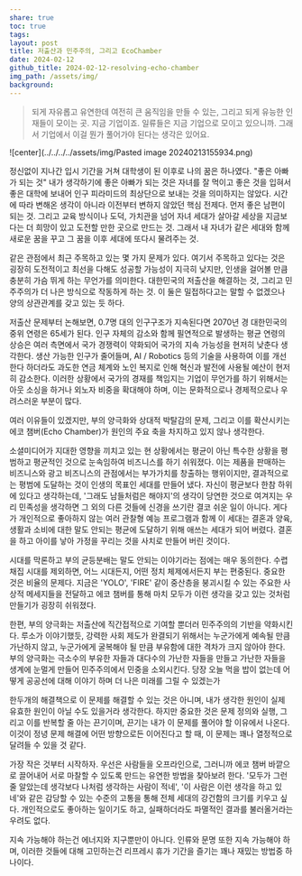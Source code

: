 ```yaml
---
share: true
toc: true
tags: 
layout: post
title: 저출산과 민주주의, 그리고 EcoChamber
date: 2024-02-12
github_title: 2024-02-12-resolving-echo-chamber
img_path: /assets/img/
background:
---
```


> 되게 자유롭고 유연한데 여전히 큰 움직임을 만들 수 있는, 그리고 되게 유능한 인재들이 모이는 곳. 지금 기업이죠. 일류들은 지금 기업으로 모이고 있으니까. 그래서 기업에서 이걸 뭔가 풀어가야 된다는 생각은 있어요.

![center](../../../../assets/img/Pasted image 20240213155934.png)

정신없이 지나간 입시 기간을 거쳐 대학생이 된 이후로 나의 꿈은 하나였다. "좋은 아빠가 되는 것" 내가 생각하기에 좋은 아빠가 되는 것은 자녀를 잘 먹이고 좋은 것을 입혀서 좋은 대학에 보내어 인구 피라미드의 최상단으로 보내는 것을 의미하지는 않았다. 시간에 따라 변해온 생각이 아니라 이전부터 변하지 않았던 핵심 전제다. 먼저 좋은 남편이 되는 것. 그리고 교육 방식이나 도덕, 가치관을 넘어 자녀 세대가 살아갈 세상을 지금보다는 더 희망이 있고 도전할 만한 곳으로 만드는 것. 그래서 내 자녀가 같은 세대와 함께 새로운 꿈을 꾸고 그 꿈을 이후 세대에 또다시 물려주는 것.

같은 관점에서 최근 주목하고 있는 몇 가지 문제가 있다. 여기서 주목하고 있다는 것은 굉장히 도전적이고 최선을 다해도 성공할 가능성이 지극히 낮지만, 인생을 걸어볼 만큼 충분히 가슴 뛰게 하는 무언가를 의미한다. 대한민국의 저출산을 해결하는 것, 그리고 민주주의가 더 나은 방식으로 작동하게 하는 것. 이 둘은 밀접하다고는 말할 수 없겠으나 양의 상관관계를 갖고 있는 듯 하다.

저출산 문제부터 논해보면, 0.7명 대의 인구구조가 지속된다면 2070년 경 대한민국의 중위 연령은 65세가 된다. 인구 자체의 감소와 함께 필연적으로 발생하는 평균 연령의 상승은 여러 측면에서 국가 경쟁력이 약화되어 국가의 지속 가능성을 현저히 낮춘다 생각한다. 생산 가능한 인구가 줄어들며, AI / Robotics 등의 기술을 사용하여 이를 개선한다 하더라도 과도한 연금 체계와 노인 복지로 인해 혁신과 발전에 사용될 예산이 현저히 감소한다. 이러한 상황에서 국가의 경재를 책임지는 기업이 무언가를 하기 위해서는 아웃 소싱을 하거나 외노자 비중을 확대해야 하며, 이는 문화적으로나 경제적으로나 우려스러운 부분이 많다. 

여러 이유들이 있겠지만, 부의 양극화와 상대적 박탈감의 문제, 그리고 이를 확산시키는 에코 챔버(Echo Chamber)가 원인의 주요 축을 차지하고 있지 않나 생각한다.

소셜미디어가 지대한 영향을 끼치고 있는 현 상황에서는 평균이 아닌 특수한 상황을 평범하고 평균적인 것으로 눈속임하여 비즈니스를 하기 쉬워졌다. 이는 제품을 판매하는 비즈니스와 광고 비즈니스의 관점에서는 부가가치를 창출하는 행위이지만, 결과적으로는 평범에 도달하는 것이 인생의 목표인 세대를 만들어 냈다. 자신이 평균보다 한참 하위에 있다고 생각하는데, '그래도 남들처럼은 해야지'의 생각이 당연한 것으로 여겨지는 우리 민족성을 생각하면 그 외의 다른 것들에 신경을 쓰기란 결코 쉬운 일이 아니다. 게다가 개인적으로 좋아하지 않는 여러 관찰형 예능 프로그램과 함께 이 세대는 결혼과 양육, 생활과 소비에 대한 말도 안되는 평균에 도달하기 위해 애쓰는 세대가 되어 버렸다. 결혼을 하고 아이를 낳아 가정을 꾸리는 것을 사치로 만들어 버린 것이다. 

시대를 막론하고 부의 균등분배는 말도 안되는 이야기라는 점에는 매우 동의한다. 수렵 채집 시대를 제외하면, 어느 시대든지, 어떤 정치 체제에서든지 부는 편중된다. 중요한 것은 비율의 문제다. 지금은 'YOLO', 'FIRE' 같이 중산층을 붕괴시킬 수 있는 주요한 사상적 메세지들을 전달하고 에코 챔버를 통해 마치 모두가 이런 생각을 갖고 있는 것처럼 만들기가 굉장히 쉬워졌다.

한편, 부의 양극화는 저출산에 직간접적으로 기여할 뿐더러 민주주의의 기반을 약화시킨다. 루소가 이야기했듯, 강력한 사회 제도가 완결되기 위해서는 누군가에게 예속될 만큼 가난하지 않고, 누군가에게 굴복해야 될 만큼 부유함에 대한 격차가 크지 않아야 한다. 부의 양극화는 극소수의 부유한 자들과 대다수의 가난한 자들을 만들고 가난한 자들을 생계에 눈멀게 만들어 민주주의에서 민중을 소외시킨다. 당장 오늘 먹을 밥이 없는데 어떻게 공공선에 대해 이야기 하며 더 나은 미래를 그릴 수 있겠는가

한두개의 해결책으로 이 문제를 해결할 수 있는 것은 아니며, 내가 생각한 원인이 실제 유효한 원인이 아닐 수도 있을거라 생각한다. 하지만 중요한 것은 문제 정의와 실행, 그리고 이를 반복할 줄 아는 끈기이며, 끈기는 내가 이 문제를 풀어야 할 이유에서 나온다. 이것이 정녕 문제 해결에 어떤 방향으로든 이어진다고 할 때, 이 문제는 꽤나 열정적으로 달려들 수 있을 것 같다.

가장 작은 것부터 시작하자. 우선은 사람들을 오프라인으로, 그러니까 에코 챔버 바깥으로 끌어내어 서로 마찰할 수 있도록 만드는 유연한 방법을 찾아보려 한다. '모두가 그런줄 알았는데 생각보다 나처럼 생각하는 사람이 적네', '이 사람은 이런 생각을 하고 있네'와 같은 감당할 수 있는 수준의 고통을 통해 전체 세대의 강건함의 크기를 키우고 싶다. 개인적으로도 좋아하는 일이기도 하고, 실패하더라도 파멸적인 결과를 불러올거라는 우려도 없다.

지속 가능해야 하는건 에너지와 지구뿐만이 아니다. 인류와 문명 또한 지속 가능해야 하며, 이러한 것들에 대해 고민하는건 리프레시 휴가 기간을 즐기는 꽤나 재밌는 방법중 하나이다.

